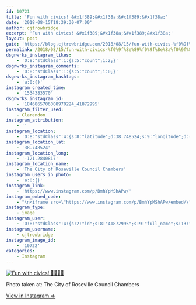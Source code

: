 ```yaml
---
id: 10721
title: 'Fun with civics! &#x1f389;&#x1f38a;&#x1f389;&#x1f38a;'
date: '2018-08-15T18:39:30-07:00'
author: cjtrowbridge
excerpt: 'Fun with civics! &#x1f389;&#x1f38a;&#x1f389;&#x1f38a;'
layout: post
guid: 'https://blog.cjtrowbridge.com/2018/08/15/fun-with-civics-%f0%9f%8e%89%f0%9f%8e%8a%f0%9f%8e%89%f0%9f%8e%8a/'
permalink: /2018/08/15/fun-with-civics-%f0%9f%8e%89%f0%9f%8e%8a%f0%9f%8e%89%f0%9f%8e%8a/
dsgnwrks_instagram_likes:
    - 'O:8:"stdClass":1:{s:5:"count";i:2;}'
dsgnwrks_instagram_comments:
    - 'O:8:"stdClass":1:{s:5:"count";i:0;}'
dsgnwrks_instagram_hashtags:
    - 'a:0:{}'
instagram_created_time:
    - '1534383570'
dsgnwrks_instagram_id:
    - '1846865706008970224_41872995'
instagram_filter_used:
    - Clarendon
instagram_attribution:
    - ''
instagram_location:
    - 'O:8:"stdClass":4:{s:8:"latitude";d:38.748524;s:9:"longitude";d:-121.2840817;s:4:"name";s:38:"The City of Roseville Council Chambers";s:2:"id";i:164504800907013;}'
instagram_location_lat:
    - '38.748524'
instagram_location_long:
    - '-121.2840817'
instagram_location_name:
    - 'The City of Roseville Council Chambers'
instagram_users_in_photo:
    - 'a:0:{}'
instagram_link:
    - 'https://www.instagram.com/p/BmhYpMShAPw/'
instagram_embed_code:
    - "\n<iframe src=\"https://www.instagram.com/p/BmhYpMShAPw/embed/\" width=\"612\" height=\"710\" frameborder=\"0\" scrolling=\"no\" allowtransparency=\"true\" class=\"insta-image-embed\"></iframe>\n"
instagram_type:
    - image
instagram_user:
    - 'O:8:"stdClass":4:{s:2:"id";s:8:"41872995";s:9:"full_name";s:13:"CJ Trowbridge";s:15:"profile_picture";s:141:"https://scontent.cdninstagram.com/vp/c93d7c6cca10c47382e1b61b6f66100c/5C07D31C/t51.2885-19/s150x150/13724650_1188772791164794_142557231_a.jpg";s:8:"username";s:12:"cjtrowbridge";}'
instagram_username:
    - cjtrowbridge
instagram_image_id:
    - '10722'
categories:
    - Instagram
---
```


[![Fun with civics! 🎉🎊🎉🎊](https://blog.cjtrowbridge.com/wp-content/uploads/2018/08/1534383570-1-1.jpg)](https://www.instagram.com/p/BmhYpMShAPw/)

Photo taken at: The City of Roseville Council Chambers

[View in Instagram ⇒](https://www.instagram.com/p/BmhYpMShAPw/)